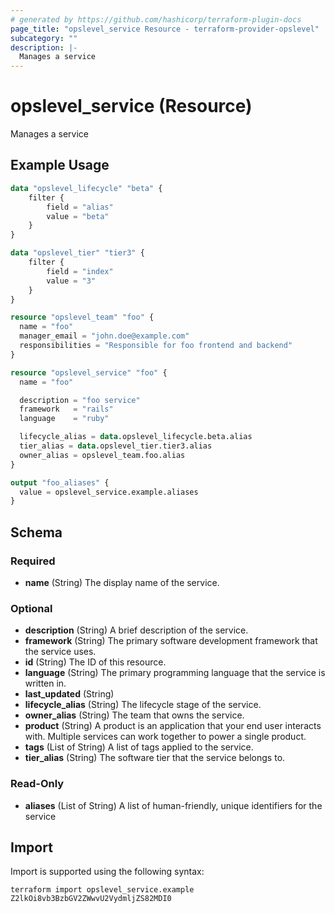 ```yaml
---
# generated by https://github.com/hashicorp/terraform-plugin-docs
page_title: "opslevel_service Resource - terraform-provider-opslevel"
subcategory: ""
description: |-
  Manages a service
---
```


# opslevel_service (Resource)

Manages a service

## Example Usage

```terraform
data "opslevel_lifecycle" "beta" {
    filter {
        field = "alias"
        value = "beta"
    }
}

data "opslevel_tier" "tier3" {
    filter {
        field = "index"
        value = "3"
    }
}

resource "opslevel_team" "foo" {
  name = "foo"
  manager_email = "john.doe@example.com"
  responsibilities = "Responsible for foo frontend and backend"
}

resource "opslevel_service" "foo" {
  name = "foo"

  description = "foo service"
  framework   = "rails"
  language    = "ruby"

  lifecycle_alias = data.opslevel_lifecycle.beta.alias
  tier_alias = data.opslevel_tier.tier3.alias
  owner_alias = opslevel_team.foo.alias
}

output "foo_aliases" {
  value = opslevel_service.example.aliases
}
```

<!-- schema generated by tfplugindocs -->
## Schema

### Required

- **name** (String) The display name of the service.

### Optional

- **description** (String) A brief description of the service.
- **framework** (String) The primary software development framework that the service uses.
- **id** (String) The ID of this resource.
- **language** (String) The primary programming language that the service is written in.
- **last_updated** (String)
- **lifecycle_alias** (String) The lifecycle stage of the service.
- **owner_alias** (String) The team that owns the service.
- **product** (String) A product is an application that your end user interacts with. Multiple services can work together to power a single product.
- **tags** (List of String) A list of tags applied to the service.
- **tier_alias** (String) The software tier that the service belongs to.

### Read-Only

- **aliases** (List of String) A list of human-friendly, unique identifiers for the service

## Import

Import is supported using the following syntax:

```shell
terraform import opslevel_service.example Z2lkOi8vb3BzbGV2ZWwvU2VydmljZS82MDI0
```
